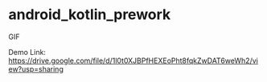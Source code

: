 # android_kotlin_prework

GIF

Demo Link: https://drive.google.com/file/d/1l0t0XJBPfHEXEoPht8fqkZwDAT6weWh2/view?usp=sharing
